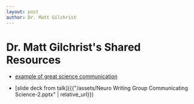 ```yaml
---
layout: post
author: Dr. Matt Gilchrist
---
```

# Dr. Matt Gilchrist's Shared Resources

- [example of great science communication](https://www.spectrumnews.org/features/deep-dive/the-lost-girls/)

- [slide deck from talk]({{"/assets/Neuro Writing Group Communicating Science-2.pptx" | relative_url}})